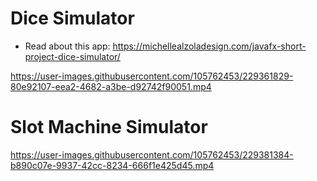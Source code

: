 # Dice Simulator
- Read about this app: https://michellealzoladesign.com/javafx-short-project-dice-simulator/

https://user-images.githubusercontent.com/105762453/229361829-80e92107-eea2-4682-a3be-d92742f90051.mp4

# Slot Machine Simulator
https://user-images.githubusercontent.com/105762453/229381384-b890c07e-9937-42cc-8234-666f1e425d45.mp4


